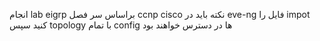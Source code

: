 انجام lab eigrp براساس سر فصل ccnp cisco نکته باید در eve-ng فایل را impot کنید سپس topology با تمام config ها در دسترس خواهند بود
